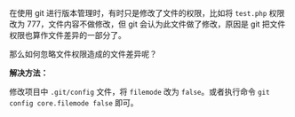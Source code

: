 在使用 git 进行版本管理时，有时只是修改了文件的权限，比如将 `test.php` 权限改为 777，文件内容不做修改，但 git 会认为此文件做了修改，原因是 git 把文件权限也算作文件差异的一部分了。

那么如何忽略文件权限造成的文件差异呢？

**解决方法：**

修改项目中 `.git/config` 文件，将 `filemode` 改为 `false`。或者执行命令 `git config core.filemode false` 即可。